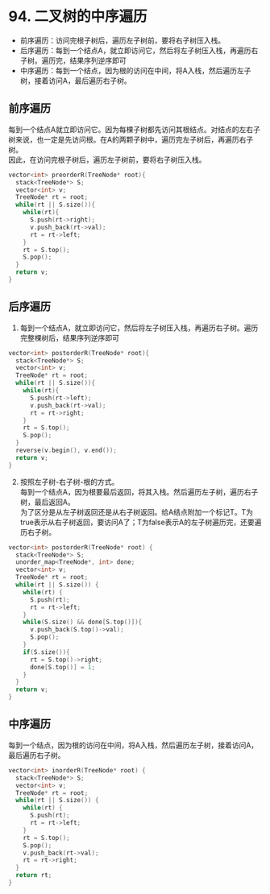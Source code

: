 # 94. 二叉树的中序遍历
* 前序遍历：访问完根子树后，遍历左子树前，要将右子树压入栈。
* 后序遍历：每到一个结点A，就立即访问它，然后将左子树压入栈，再遍历右子树。遍历完，结果序列逆序即可
* 中序遍历：每到一个结点，因为根的访问在中间，将A入栈，然后遍历左子树，接着访问A，最后遍历右子树。
## 前序遍历
每到一个结点A就立即访问它。因为每棵子树都先访问其根结点。对结点的左右子树来说，也一定是先访问根。在A的两颗子树中，遍历完左子树后，再遍历右子树。  
因此，在访问完根子树后，遍历左子树前，要将右子树压入栈。
```cpp
vector<int> preorderR(TreeNode* root){
  stack<TreeNode*> S;
  vector<int> v;
  TreeNode* rt = root;
  while(rt || S.size()){
    while(rt){
      S.push(rt->right);
      v.push_back(rt->val);
      rt = rt->left;
    }
    rt = S.top();
    S.pop();
  }
  return v;
}
````
## 后序遍历
1. 每到一个结点A，就立即访问它，然后将左子树压入栈，再遍历右子树。遍历完整棵树后，结果序列逆序即可
````cpp
vector<int> postorderR(TreeNode* root){
  stack<TreeNode*> S;
  vector<int> v;
  TreeNode* rt = root;
  while(rt || S.size()){
    while(rt){
      S.push(rt->left);
      v.push_back(rt->val);
      rt = rt->right;
    }
    rt = S.top();
    S.pop();
  }
  reverse(v.begin(), v.end());
  return v;
}
````
2. 按照左子树-右子树-根的方式。  
每到一个结点A，因为根要最后返回，将其入栈。然后遍历左子树，遍历右子树，最后返回A。  
为了区分是从左子树返回还是从右子树返回。给A结点附加一个标记T。T为true表示从右子树返回，要访问A了；T为false表示A的左子树遍历完，还要遍历右子树。
````cpp
vector<int> postorderR(TreeNode* root) {
  stack<TreeNode*> S;
  unorder_map<TreeNode*, int> done;
  vector<int> v;
  TreeNode* rt = root;
  while(rt || S.size()) {
    while(rt) {
      S.push(rt);
      rt = rt->left;
    }
    while(S.size() && done[S.top()]){
      v.push_back(S.top()->val);
      S.pop();
    }
    if(S.size()){
      rt = S.top()->right;
      done[S.top()] = 1;
    }
  }
  return v;
}
````
## 中序遍历
每到一个结点，因为根的访问在中间，将A入栈，然后遍历左子树，接着访问A，最后遍历右子树。
````cpp
vector<int> inorderR(TreeNode* root) {
  stack<TreeNode*> S;
  vector<int> v;
  TreeNode* rt = root;
  while(rt || S.size()) {
    while(rt) {
      S.push(rt);
      rt = rt->left;
    }
    rt = S.top();
    S.pop();
    v.push_back(rt->val);
    rt = rt->right;
  }
  return rt;
}
  ````
